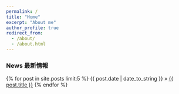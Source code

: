 ```yaml
---
permalink: /
title: "Home"
excerpt: "About me"
author_profile: true
redirect_from: 
  - /about/
  - /about.html
---
```


### News 最新情報

{% for post in site.posts limit:5 %}
  <span>{{ post.date | date_to_string }}</span> » <a href="{{ post.url }}" title="{{ post.title }}">{{ post.title }}</a>
{% endfor %}
